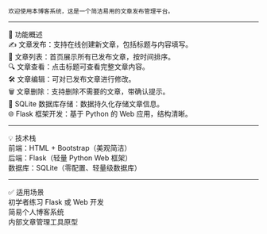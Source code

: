     欢迎使用本博客系统，这是一个简洁易用的文章发布管理平台。
<hr>

🔧 功能概述<br>
✍️ 文章发布：支持在线创建新文章，包括标题与内容填写。<br>
📂 文章列表：首页展示所有已发布文章，按时间排序。<br>
🔍 文章查看：点击标题可查看完整文章内容。<br>
🛠️ 文章编辑：可对已发布文章进行修改。<br>
🗑️ 文章删除：支持删除不需要的文章，带确认提示。<br>
💾 SQLite 数据库存储：数据持久化存储文章信息。<br>
🌐 Flask 框架开发：基于 Python 的 Web 应用，结构清晰。<br>
<hr>
💡 技术栈<br>
前端：HTML + Bootstrap（美观简洁）<br>
后端：Flask（轻量 Python Web 框架）<br>
数据库：SQLite（零配置、轻量级数据库）<br>
<hr>
✅ 适用场景<br>
初学者练习 Flask 或 Web 开发<br>
简易个人博客系统<br>
内部文章管理工具原型<br>
